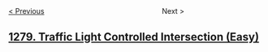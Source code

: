<!--|This file generated by command(leetcode description); DO NOT EDIT.    |-->
<!--+----------------------------------------------------------------------+-->
<!--|@author    openset <openset.wang@gmail.com>                           |-->
<!--|@link      https://github.com/openset                                 |-->
<!--|@home      https://github.com/openset/leetcode                        |-->
<!--+----------------------------------------------------------------------+-->

[< Previous](https://github.com/openset/leetcode/tree/master/problems/palindrome-partitioning-iii "Palindrome Partitioning III")
　　　　　　　　　　　　　　　　
Next >

## [1279. Traffic Light Controlled Intersection (Easy)](https://leetcode.com/problems/traffic-light-controlled-intersection "")


